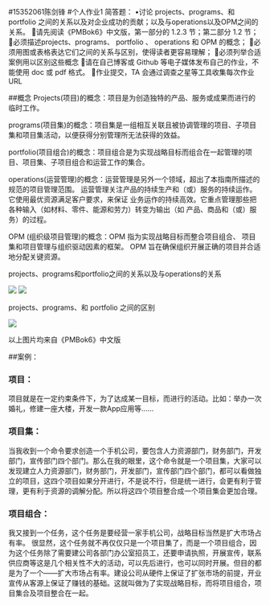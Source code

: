 


#15352061陈剑锋
#个人作业1
简答题：
•讨论 projects、programs、和 portfolio 之间的关系以及对企业成功的贡献；以及与operations以及OPM之间的关系。
请先阅读《PMBok6》中文版，第一部分的 1.2.3 节；第二部分 1.2 节；
必须描述projects、programs、 portfolio 、 operations 和 OPM 的概念；
必须用图或表格表达它们之间的关系与区别，使得读者更容易理解；
必须列举合适案例用以区别这些概念
请在自己博客或 Github 等电子媒体发布自己的作业，不能使用 doc 或 pdf 格式。
作业提交，TA 会通过调查之星等工具收集每次作业 URL

##概念
Projects(项目)的概念：项目是为创造独特的产品、服务或成果而进行的临时工作。

programs(项目集)的概念：项目集是一组相互关联且被协调管理的项目、子项目集和项目集活动，以便获得分别管理所无法获得的效益。

portfolio(项目组合)的概念：项目组合是为实现战略目标而组合在一起管理的项目、项目集、子项目组合和运营工作的集合。

operations(运营管理)的概念：运营管理是另外一个领域，超出了本指南所描述的规范的项目管理范围。 运营管理关注产品的持续生产和（或）服务的持续运作。它使用最优资源满足客户要求，来保证 业务运作的持续高效。它重点管理那些把各种输入（如材料、零件、能源和劳力）转变为输出（如 产品、商品和（或）服务）的过程。

OPM (组织级项目管理)的概念：OPM 指为实现战略目标而整合项目组合、 项目集和项目管理与组织驱动因素的框架。 OPM 旨在确保组织开展正确的项目并合适地分配关键资源。




projects、programs和portfolio之间的关系以及与operations的关系

![](https://imgchr.com/i/JjM3se)
![](https://imgchr.com/i/JjM1MD)

projects、programs、和 portfolio 之间的区别

![](http://https://imgchr.com/i/JjM8qH)

以上图片均来自《PMBok6》中文版

##案例：

### 项目：

项目就是在一定约束条件下，为了达成某一目标，而进行的活动。比如：举办一次婚礼，修建一座大楼，开发一款App应用等……

### 项目集：

当我收到一个命令要求创造一个手机公司，要包含人力资源部门，财务部门，开发部门，宣传部门四个部门。那么在我的眼里，这个命令就是一个项目集，大家可以发现建立人力资源部门，财务部门，开发部门，宣传部门四个部门，都可以看做独立的项目，这四个项目如果分开进行，不是说不行，但是统一进行，会更有利于管理，更有利于资源的调解分配。所以将这四个项目整合成一个项目集会更加合理。

### 项目组合：
我又接到一个任务，这个任务是要经营一家手机公司，战略目标当然是扩大市场占有率。
很显然，这个任务就不再仅仅只是一个项目集了，而是一个项目组合，因为这个任务除了需要建公司各部门办公室招员工，还要申请执照，开展宣传，联系供应商等这是几个相关性不大的活动，可以先后进行，也可以同时开展。但目的都是为了一个——扩大市场占有率。建设公司从硬件上保证了扩张市场的前提，开业宣传从客源上保证了赚钱的基础。这就叫做为了实现战略目标，而将项目组合，项目集合及项目整合在一起。



